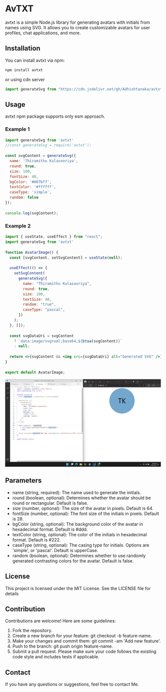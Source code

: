 # AvTXT

avtxt is a simple Node.js library for generating avatars with initials from names using SVG. It allows you to create customizable avatars for user profiles, chat applications, and more.

## Installation

You can install avtxt via npm:

```bash
npm install avtxt
```
or using cdn server

```javascript
import generateSvg from "https://cdn.jsdelivr.net/gh/Adhishtanaka/avtxt@main/dist/index.js";
```

## Usage 

avtxt npm package supports only esm approach.

### Example 1

```javascript
import generateSvg from 'avtxt'
//const generateSvg = require('avtxt'); 

const svgContent = generateSvg({
  name: 'Thiramithu Kulasooriya',
  round: true,
  size: 100,
  fontSize: 40,
  bgColor: '#007bff',
  textColor: '#ffffff',
  caseType: 'simple', 
  random: false
});

console.log(svgContent);
```

### Example 2

```jsx
import { useState, useEffect } from "react";
import generateSvg from 'avtxt'

function AvatarImage() {
  const [svgContent, setSvgContent] = useState(null);

  useEffect(() => {
    setSvgContent(
      generateSvg({
        name: "Thiramithu Kulasooriya",
        round: true,
        size: 100,
        textSize: 40,
        random: "true",
        caseType: "pascal",
      })
    );
  }, []);

  const svgDataUri = svgContent
    ? `data:image/svg+xml;base64,${btoa(svgContent)}`
    : null;

  return <>{svgContent && <img src={svgDataUri} alt="Generated SVG" />}</>;
}

export default AvatarImage;

```

![image](screenshot/s2.webp)

## Parameters

- name (string, required): The name used to generate the initials.
- round (boolean, optional): Determines whether the avatar should be round or rectangular. Default is false.
- size (number, optional): The size of the avatar in pixels. Default is 64.
- fontSize (number, optional): The font size of the initials in pixels. Default is 28.
- bgColor (string, optional): The background color of the avatar in hexadecimal format. Default is #ddd.
- textColor (string, optional): The color of the initials in hexadecimal format. Default is #222.
- caseType (string, optional): The casing type for initials. Options are 'simple', or 'pascal'. Default is upperCase.
- random (boolean, optional): Determines whether to use randomly generated contrasting colors for the avatar. Default is false.

## License

This project is licensed under the MIT License. See the LICENSE file for details

## Contribution

Contributions are welcome! Here are some guidelines:

1. Fork the repository.
2. Create a new branch for your feature: git checkout -b feature-name.
3. Make your changes and commit them: git commit -am 'Add new feature'.
4. Push to the branch: git push origin feature-name.
5. Submit a pull request.
Please make sure your code follows the existing code style and includes tests if applicable.
 
## Contact 

If you have any questions or suggestions, feel free to contact Me.
